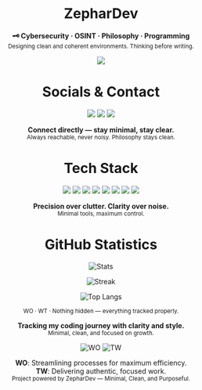 <h1 align="center">ZepharDev</h1>


<p align="center">
  <b>🗝️ Cybersecurity  · OSINT · Philosophy  · Programming</b><br>
  <sub>Designing clean and coherent environments. Thinking before writing.</sub>
</p>

<p align="center">
  <img src="https://img.shields.io/badge/License-GNU%20GPLv3-f5c2e7?style=for-the-badge&labelColor=1e1e2e&logo=gnu&logoColor=white" />
</p>


<h1 align="center">Socials & Contact</h1>

<p align="center">
  <img src="https://img.shields.io/badge/Instagram-zephartw-f5c2e7?style=for-the-badge&logo=instagram&logoColor=white&labelColor=1e1e2e" />
  <img src="https://img.shields.io/badge/Reddit-Zephar_WO-89b4fa?style=for-the-badge&logo=reddit&logoColor=white&labelColor=1e1e2e" />
  <img src="https://img.shields.io/badge/Email-zephartw@gmail.com-cba6f7?style=for-the-badge&logo=gmail&logoColor=white&labelColor=1e1e2e" />
</p>

<p align="center">
  <b>Connect directly — stay minimal, stay clear.</b><br>
  <sub>Always reachable, never noisy. Philosophy stays clean.</sub>
</p>

<h1 align="center">Tech Stack</h1>

<p align="center">
  <img src="https://img.shields.io/badge/Hyprland-WM-89b4fa?style=for-the-badge&logo=hyprland&logoColor=white&labelColor=1e1e2e" />
  <img src="https://img.shields.io/badge/Arch_Linux-Base-8bd5fa?style=for-the-badge&logo=arch-linux&logoColor=white&labelColor=1e1e2e" />
  <img src="https://img.shields.io/badge/Bash-Scripts-cba6f7?style=for-the-badge&logo=gnubash&logoColor=white&labelColor=1e1e2e" />
  <img src="https://img.shields.io/badge/C-Core-89b4fa?style=for-the-badge&logo=c&logoColor=white&labelColor=1e1e2e" />
  <img src="https://img.shields.io/badge/C%2B%2B-Performance-8bd5fa?style=for-the-badge&logo=linux&logoColor=white&labelColor=1e1e2e" />
  <img src="https://img.shields.io/badge/Java-Logic-cba6f7?style=for-the-badge&logo=openjdk&logoColor=white&labelColor=1e1e2e" />
  <img src="https://img.shields.io/badge/JSONC-Config-f5c2e7?style=for-the-badge&logo=json&logoColor=white&labelColor=1e1e2e" />
  <img src="https://img.shields.io/badge/CSS-UI%20Tweak-89b4fa?style=for-the-badge&logo=css3&logoColor=white&labelColor=1e1e2e" />
</p>

<p align="center">
  <b>Precision over clutter. Clarity over noise.</b><br>
  <sub>Minimal tools, maximum control.</sub>
</p>


<h1 align="center">GitHub Statistics</h1>

<p align="center">
  <img src="https://github-readme-stats.vercel.app/api?username=ZepharDev&show_icons=true&theme=transparent&title_color=cba6f7&icon_color=89b4fa&text_color=cdd6f4&bg_color=1e1e2e&hide_border=true" alt="Stats" />
</p>

<p align="center">
  <img src="https://github-readme-streak-stats.herokuapp.com?user=ZepharDev&theme=transparent&hide_border=true&background=1e1e2e&stroke=ffffff&ring=89b4fa&fire=cba6f7&currStreakLabel=f5c2e7" alt="Streak" />
</p>

<p align="center">
  <img src="https://github-readme-stats.vercel.app/api/top-langs/?username=ZepharDev&layout=compact&theme=transparent&title_color=89b4fa&text_color=cdd6f4&bg_color=1e1e2e&hide_border=true" alt="Top Langs" />
</p>

<p align="center">
  <sub>WO · WT · Nothing hidden — everything tracked properly.</sub>
</p>




<p align="center">
  <b>Tracking my coding journey with clarity and style.</b><br />
  <sub>Minimal, clean, and focused on growth.</sub>
</p>

<p align="center">
  <img src="https://img.shields.io/badge/WO-Workflow_Optimization-cba6f7?style=for-the-badge&labelColor=1e1e2e&logo=awesome&logoColor=white" alt="WO" />
  <img src="https://img.shields.io/badge/TW-True_Work-89b4fa?style=for-the-badge&labelColor=1e1e2e&logo=github-actions&logoColor=white" alt="TW" />
</p>

<p align="center">
  <b>WO</b>: Streamlining processes for maximum efficiency.<br>
  <b>TW</b>: Delivering authentic, focused work.<br>
  <sub>Project powered by ZepharDev — Minimal, Clean, and Purposeful.</sub>
</p>

